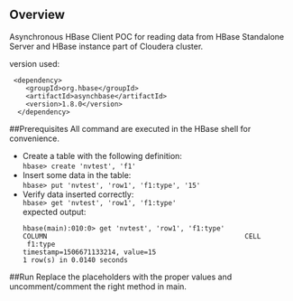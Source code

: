 ## Overview
Asynchronous HBase Client POC for reading data from HBase Standalone Server and HBase instance part of Cloudera cluster.  

version used:  
```
 <dependency>
    <groupId>org.hbase</groupId>
    <artifactId>asynchbase</artifactId>
    <version>1.8.0</version>
  </dependency>
```

##Prerequisites
All command are executed in the HBase shell for convenience.

- Create a table with the following definition:   
`hbase> create 'nvtest', 'f1'` 
- Insert some data in the table:   
`hbase> put 'nvtest', 'row1', 'f1:type', '15'`
- Verify data inserted correctly:  
`hbase> get 'nvtest', 'row1', 'f1:type'`  
expected output: 
  ```
  hbase(main):010:0> get 'nvtest', 'row1', 'f1:type'
  COLUMN                                                 CELL
   f1:type                                               timestamp=1506671133214, value=15
  1 row(s) in 0.0140 seconds
  ```
  
##Run
Replace the placeholders with the proper values and uncomment/comment the right method in main.